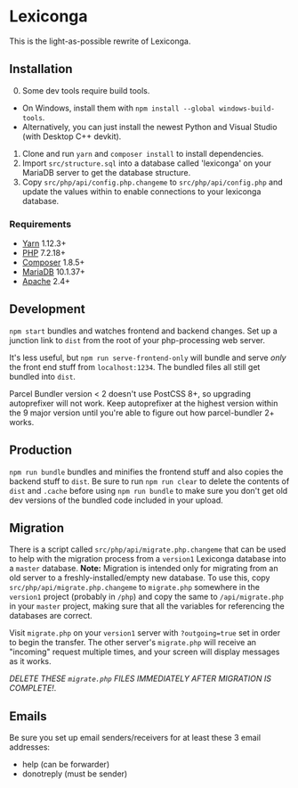 # Lexiconga

This is the light-as-possible rewrite of Lexiconga.

## Installation

0. Some dev tools require build tools.
  - On Windows, install them with `npm install --global windows-build-tools`.
  - Alternatively, you can just install the newest Python and Visual Studio (with Desktop C++ devkit).
1. Clone and run `yarn` and `composer install` to install dependencies.
1. Import `src/structure.sql` into a database called 'lexiconga' on your MariaDB server to get the database structure.
1. Copy `src/php/api/config.php.changeme` to `src/php/api/config.php` and update the values within to enable connections to your lexiconga database.

### Requirements

* [Yarn](https://yarnpkg.com/) 1.12.3+
* [PHP](https://php.net/) 7.2.18+
* [Composer](https://getcomposer.org/) 1.8.5+
* [MariaDB](https://mariadb.org/) 10.1.37+
* [Apache](https://httpd.apache.org/) 2.4+

## Development

`npm start` bundles and watches frontend and backend changes. Set up a junction link to `dist` from the root of your php-processing web server.

It's less useful, but `npm run serve-frontend-only` will bundle and serve _only_ the front end stuff from `localhost:1234`. The bundled files all still get bundled into `dist`.

Parcel Bundler version < 2 doesn't use PostCSS 8+, so upgrading autoprefixer will not work. Keep autoprefixer at the highest version within the 9 major version until you're able to figure out how parcel-bundler 2+ works.

## Production

`npm run bundle` bundles and minifies the frontend stuff and also copies the backend stuff to `dist`. Be sure to run `npm run clear` to delete the contents of `dist` and `.cache` before using `npm run bundle` to make sure you don't get old dev versions of the bundled code included in your upload.

## Migration

There is a script called `src/php/api/migrate.php.changeme` that can be used to help with the migration process from a `version1` Lexiconga database into a `master` database. **Note:** Migration is intended only for migrating from an old server to a freshly-installed/empty new database. To use this, copy `src/php/api/migrate.php.changeme` to `migrate.php` somewhere in the `version1` project (probably in `/php`) and copy the same to `/api/migrate.php` in your `master` project, making sure that all the variables for referencing the databases are correct.

Visit `migrate.php` on your `version1` server with `?outgoing=true` set in order to begin the transfer. The other server's `migrate.php` will receive an "incoming" request multiple times, and your screen will display messages as it works.

_DELETE THESE `migrate.php` FILES IMMEDIATELY AFTER MIGRATION IS COMPLETE!_.

## Emails

Be sure you set up email senders/receivers for at least these 3 email addresses:

- help (can be forwarder)
- donotreply (must be sender)
